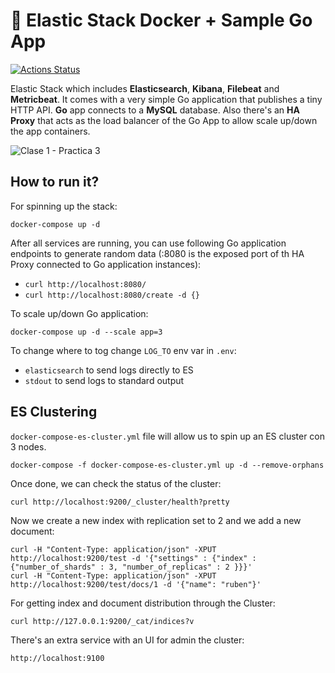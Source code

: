 # 📶 Elastic Stack Docker + Sample Go App

[![Actions Status](https://github.com/rubencougil/elastic-stack/workflows/Build/badge.svg)](https://github.com/rubencougil/elastic-stack/actions)

Elastic Stack which includes **Elasticsearch**, **Kibana**, **Filebeat** and **Metricbeat**. It comes with a very simple Go application that publishes a tiny HTTP API. **Go** app connects to a **MySQL** database. Also there's an **HA Proxy** that acts as the load balancer of the Go App to allow scale up/down the app containers.

![Clase 1 - Practica 3](https://user-images.githubusercontent.com/1073799/149572070-a147c325-91e6-4228-a2a5-584716848fc4.png)

## How to run it?

For spinning up the stack:

`docker-compose up -d`

After all services are running, you can use following Go application endpoints to generate random data (:8080 is the exposed port of th HA Proxy connected to Go application instances):

- `curl http://localhost:8080/`
- `curl http://localhost:8080/create -d {}`

To scale up/down Go application:

`docker-compose up -d --scale app=3`

To change where to tog change `LOG_TO` env var in `.env`:

- `elasticsearch` to send logs directly to ES
- `stdout` to send logs to standard output

## ES Clustering

`docker-compose-es-cluster.yml` file will allow us to spin up an ES cluster con 3 nodes.

```
docker-compose -f docker-compose-es-cluster.yml up -d --remove-orphans
```

Once done, we can check the status of the cluster:

```
curl http://localhost:9200/_cluster/health?pretty
```

Now we create a new index with replication set to 2 and we add a new document:

```
curl -H "Content-Type: application/json" -XPUT http://localhost:9200/test -d '{"settings" : {"index" : {"number_of_shards" : 3, "number_of_replicas" : 2 }}}'
curl -H "Content-Type: application/json" -XPUT http://localhost:9200/test/docs/1 -d '{"name": "ruben"}'
```

For getting index and document distribution through the Cluster:

```
curl http://127.0.0.1:9200/_cat/indices?v
```

There's an extra service with an UI for admin the cluster:

`http://localhost:9100`
